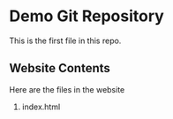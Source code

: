 # Demo Git Repository

This is the first file in this repo.

## Website Contents

Here are the files in the website 

1. index.html